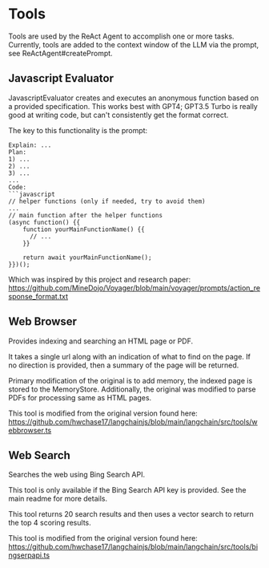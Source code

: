 # Tools

Tools are used by the ReAct Agent to accomplish one or more tasks. 
Currently, tools are added to the context window of the LLM via the prompt, see ReActAgent#createPrompt.

## Javascript Evaluator
JavascriptEvaluator creates and executes an anonymous function based on a provided specification.
This works best with GPT4; GPT3.5 Turbo is really good at writing code, but can't consistently get the format correct.

The key to this functionality is the prompt:
```text
Explain: ...
Plan:
1) ...
2) ...
3) ...
...
Code:
```javascript
// helper functions (only if needed, try to avoid them)
...
// main function after the helper functions
(async function() {{
    function yourMainFunctionName() {{
      // ...
    }}

    return await yourMainFunctionName();
}})();
```

Which was inspired by this project and research paper: 
https://github.com/MineDojo/Voyager/blob/main/voyager/prompts/action_response_format.txt

## Web Browser
Provides indexing and searching an HTML page or PDF.

It takes a single url along with an indication of what to find on the page.
If no direction is provided, then a summary of the page will be returned.

Primary modification of the original is to add memory, the indexed page is stored to the MemoryStore.
Additionally, the original was modified to parse PDFs for processing same as HTML pages.

This tool is modified from the original version found here:
https://github.com/hwchase17/langchainjs/blob/main/langchain/src/tools/webbrowser.ts

## Web Search
Searches the web using Bing Search API.

This tool is only available if the Bing Search API key is provided. See the main readme for more details.

This tool returns 20 search results and then uses a vector search to return the top 4 scoring results.

This tool is modified from the original version found here:
https://github.com/hwchase17/langchainjs/blob/main/langchain/src/tools/bingserpapi.ts
